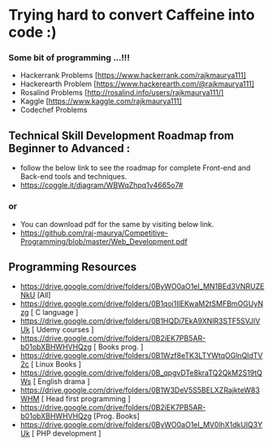 Trying hard to convert Caffeine into code :)
=========================


### Some bit of programming ...!!!
 - Hackerrank Problems [https://www.hackerrank.com/rajkmaurya111]
 - Hackerearth Problem [https://www.hackerearth.com/@rajkmaurya111]
 - Rosalind Problems   [http://rosalind.info/users/rajkmaurya111/]
 - Kaggle [https://www.kaggle.com/rajkmaurya111]
 - Codechef Problems



## Technical Skill Development Roadmap from Beginner to Advanced :
 - follow the below link to see the roadmap for complete Front-end and Back-end tools and techniques.
 - https://coggle.it/diagram/WBWqZhpq1v4665o7#

### or
 - You can download pdf for the same by visiting below link.
 - https://github.com/raj-maurya/Competitive-Programming/blob/master/Web_Development.pdf
 
## Programming Resources
 - https://drive.google.com/drive/folders/0ByWO0aO1eI_MN1BEd3VNRUZENkU   [All]
 - https://drive.google.com/drive/folders/0B1qoi1IlEKwaM2tSMFBmOGUyNzg   [ C language ]
 - https://drive.google.com/drive/folders/0B1HQDi7EkA9XNlR3STF5SVJIVUk   [ Udemy courses ]
 - https://drive.google.com/drive/folders/0B2iEK7PB5AR-b01obXBHWHVHQzg   [ Books prog. ]
 - https://drive.google.com/drive/folders/0B1Wzf8eTK3LTYWtqOGlnQldTV2c   [ Linux Books ]
 - https://drive.google.com/drive/folders/0B_qpgvDTe8kraTQ2QkM2S19tQWs   [ English drama ]
 - https://drive.google.com/drive/folders/0B1W3DeV5S5BELXZRajkteW83WHM   [ Head first programming ]
 - https://drive.google.com/drive/folders/0B2iEK7PB5AR-b01obXBHWHVHQzg   [Prog. Books]
 - https://drive.google.com/drive/folders/0ByWO0aO1eI_MV0lhX1dkUlQ3YUk   [ PHP development ]
